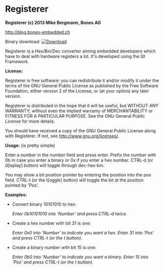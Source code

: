 Registerer
=======

**Registerer (c) 2013 Mike Bergmann, Bones AG**

<http://blog.bones-embedded.ch>

Binary download:  [ ![Download](https://api.bintray.com/packages/mikebergmann/generic/Registerer/images/download.png) ](https://bintray.com/mikebergmann/generic/Registerer/_latestVersion)

Registerer is a Hex/Bin/Dec converter aiming embedded developers which have to deal with hardware 
registers a lot. It's developed using the Qt Framework.

**License:**

Registerer is free software: you can redistribute it and/or modify it under the terms of the GNU General Public License as published by the Free Software Foundation, either version 2 of the License, or (at your option) any later version.

Registerer is distributed in the hope that it will be useful, but WITHOUT ANY WARRANTY; without even the implied warranty of MERCHANTABILITY or FITNESS FOR A PARTICULAR PURPOSE.  See the GNU General Public License for more details.

You should have received a copy of the GNU General Public License along with Registerer. If not, see <http://www.gnu.org/licenses/>.


**Usage:**
(is pretty simple)

Enter a number in the number field and press enter. Prefix the number with 0b in case you enter a binary or 0x if you enter a hex number. CTRL-d (or d[isplay] button) will toggle through dec-hex-bin.
	
You may show a bit position pointer by entering the position into the pos field. CTRL-t (or the t[oggle] button) will toggle the bit at the position pointed by 'Pos'.

**Examples:**

* Convert binary 10101010 to hex:
  
  *Enter 0b10101010 into 'Number' and press CTRL-d twice.*

* Create a hex number with bit 31 is one:

  *Enter 0x0 into 'Number' to indicate you want a hex.*
  *Enter 31 into 'Pos' and press CTRL-t (or the t button).*

* Create a binary number with bit 15 is one:

  *Enter 0b0 into 'Number' to indicate you want a binary.*
  *Enter 15 into 'Pos' and press CTRL-t (or the t button).*
